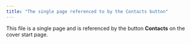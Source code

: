```yaml
---
title: "The single page referenced to by the Contacts button"
---
```

This file is a single page and is referenced by the button **Contacts** on the cover start page.
